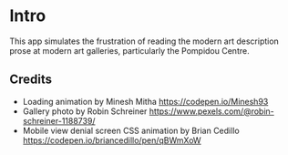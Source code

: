 # Intro

This app simulates the frustration of reading the modern art description prose at modern art galleries, particularly the Pompidou Centre.

## Credits

- Loading animation by Minesh Mitha https://codepen.io/Minesh93
- Gallery photo by Robin Schreiner https://www.pexels.com/@robin-schreiner-1188739/
- Mobile view denial screen CSS animation by Brian Cedillo https://codepen.io/briancedillo/pen/qBWmXoW
